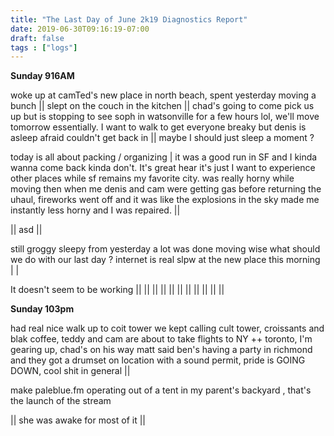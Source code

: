 ```yaml
---
title: "The Last Day of June 2k19 Diagnostics Report"
date: 2019-06-30T09:16:19-07:00
draft: false
tags : ["logs"]
---
```


**Sunday 916AM**

woke up at camTed's new place in north beach, spent yesterday moving a bunch || slept on the couch in the kitchen || chad's going to come pick us up but is stopping to see soph in watsonville for a few hours lol, we'll move tomorrow essentially. I want to walk to get everyone breaky but denis is asleep afraid couldn't get back in ||  maybe I should just sleep a moment ?

today is all about packing / organizing | it was a good run in SF and I kinda wanna come back kinda don't. It's great hear it's just I want to experience other places while sf remains my favorite city. was really horny while moving then when me denis and cam were getting gas before returning the uhaul, fireworks went off and it was like the explosions in the sky made me instantly less horny and I was repaired. ||

|| asd ||

still groggy sleepy from yesterday a lot was done moving wise what should we do with our last day ? internet is real slpw at the new place this morning | |

It doesn't seem to be working || || || || || || || || || || ||


**Sunday 103pm**


had real nice walk up to coit tower we kept calling cult tower, croissants and blak coffee, teddy and cam are about to take flights to NY ++ toronto, I'm gearing up, chad's on his way matt said ben's having a party in richmond and they got a drumset on location with a sound permit, pride is GOING DOWN, cool shit in general ||   

 make paleblue.fm operating out of a tent in my parent's backyard , that's the launch of the stream



|| she was awake for most of it ||
